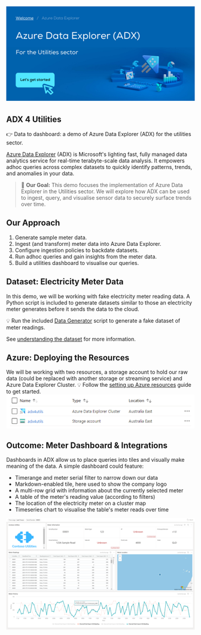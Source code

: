 # ![Banner](images/repo-image.png)

## ADX 4 Utilities

👉 Data to dashboard: a demo of Azure Data Explorer (ADX) for the utilities sector.

[Azure Data Explorer](https://azure.microsoft.com/en-au/services/data-explorer) (ADX) is Microsoft's lighting fast, fully managed data analytics service for real-time terabyte-scale data analysis. It empowers adhoc queries across complex datasets to quickly identify patterns, trends, and anomalies in your data.

> 🚀 **Our Goal:**
> This demo focuses the implementation of Azure Data Explorer in the Utilities sector. We will explore how ADX can be used to ingest, query, and visualise sensor data to securely surface trends over time.

## Our Approach

1. Generate sample meter data.
2. Ingest (and transform) meter data into Azure Data Explorer.
3. Configure ingestion policies to backdate datasets.
4. Run adhoc queries and gain insights from the meter data.
5. Build a utilities dashboard to visualise our queries.

## Dataset: Electricity Meter Data

In this demo, we will be working with fake electricity meter reading data. A Python script is included to generate datasets similar to those an electricity meter generates before it sends the data to the cloud.

💡 Run the included [Data Generator](generator/DataGenerator.py) script to generate a fake dataset of meter readings.

See [understanding the dataset](Dataset.md) for more information.

## Azure: Deploying the Resources

We will be working with two resources, a storage account to hold our raw data (could be replaced with another storage or streaming service) and Azure Data Explorer Cluster.
💡 Follow the [setting up Azure resources](ADX.md) guide to get started.
![Azure Resources](/images/azure-resources.png)

## Outcome: Meter Dashboard & Integrations

Dashboards in ADX allow us to place queries into tiles and visually make meaning of the data. A simple dashboard could feature:

- Timerange and meter serial filter to narrow down our data
- Markdown-enabled tile, here used to show the company logo
- A multi-row grid with information about the currently selected meter
- A table of the meter's reading value (according to filters)
- The location of the electricity meter on a cluster map
- Timeseries chart to visualise the table's meter reads over time

![ADX Dashboard](images/adx-dashboard.png)

